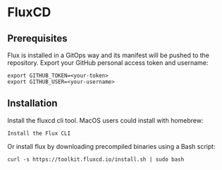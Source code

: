 # FluxCD

## Prerequisites

Flux is installed in a GitOps way and its manifest will be pushed to the repository. Export your GitHub personal access token and username:
```
export GITHUB_TOKEN=<your-token>
export GITHUB_USER=<your-username>
```


## Installation

Install the fluxcd cli tool. MacOS users could install with homebrew:
```
Install the Flux CLI
```
Or install flux by downloading precompiled binaries using a Bash script:
```
curl -s https://toolkit.fluxcd.io/install.sh | sudo bash
```